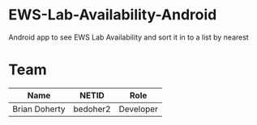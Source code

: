 EWS-Lab-Availability-Android
============================

Android app to see EWS Lab Availability and sort it in to a list by nearest

Team
=============
| Name       | NETID           | Role  |
| :-------------: |:-------------:| :-----:|
| Brian Doherty      | bedoher2 | Developer |
